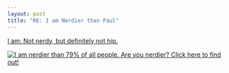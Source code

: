 ```yaml
---
layout: post
title: "RE: I am Nerdier than Paul"
---
```

<p><a href="http://weblogs.asp.net/pwilson/archive/2005/01/06/347869.aspx">I am: 
Not nerdy, but definitely not hip.</a> </p>
<p><a href="http://www.wxplotter.com/ft_nq.php"><img alt="I am nerdier than 79% of all people. Are you nerdier? Click here to find out!" src="http://www.wxplotter.com/images/ft/nq.php?val=8738" /> </a></p>